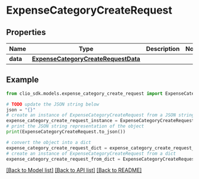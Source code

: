 # ExpenseCategoryCreateRequest


## Properties

Name | Type | Description | Notes
------------ | ------------- | ------------- | -------------
**data** | [**ExpenseCategoryCreateRequestData**](ExpenseCategoryCreateRequestData.md) |  | 

## Example

```python
from clio_sdk.models.expense_category_create_request import ExpenseCategoryCreateRequest

# TODO update the JSON string below
json = "{}"
# create an instance of ExpenseCategoryCreateRequest from a JSON string
expense_category_create_request_instance = ExpenseCategoryCreateRequest.from_json(json)
# print the JSON string representation of the object
print(ExpenseCategoryCreateRequest.to_json())

# convert the object into a dict
expense_category_create_request_dict = expense_category_create_request_instance.to_dict()
# create an instance of ExpenseCategoryCreateRequest from a dict
expense_category_create_request_from_dict = ExpenseCategoryCreateRequest.from_dict(expense_category_create_request_dict)
```
[[Back to Model list]](../README.md#documentation-for-models) [[Back to API list]](../README.md#documentation-for-api-endpoints) [[Back to README]](../README.md)


